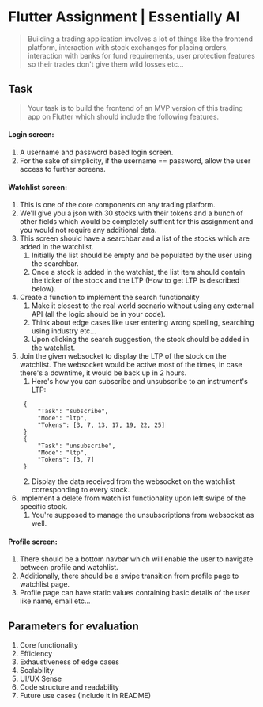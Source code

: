 # Flutter Assignment | Essentially AI

> Building a trading application involves a lot of things like the frontend platform, interaction with stock exchanges for placing orders, interaction with banks for fund requirements, user protection features so their trades don't give them wild losses etc...


## Task

> Your task is to build the frontend of an MVP version of this trading app on Flutter which should include the following features.

#### Login screen:
   1. A username and password based login screen.
   2. For the sake of simplicity, if the username == password, allow the user access to further screens.

#### Watchlist screen:
1. This is one of the core components on any trading platform.
2. We'll give you a json with 30 stocks with their tokens and a bunch of other fields which would be completely suffient for this assignment and you would not require any additional data.
3. This screen should have a searchbar and a list of the stocks which are added in the watchlist.
   1. Initially the list should be empty and be populated by the user using the searchbar.
   2. Once a stock is added in the watchist, the list item should contain the ticker of the stock and the LTP (How to get LTP is described below).
4. Create a function to implement the search functionality
   1. Make it closest to the real world scenario without using any external API (all the logic should be in your code).
   2. Think about edge cases like user entering wrong spelling, searching using industry etc...
   3. Upon clicking the search suggestion, the stock should be added in the watchlist.
5. Join the given websocket to display the LTP of the stock on the watchlist. The websocket would be active most of the times, in case there's a downtime, it would be back up in 2 hours.
   1. Here's how you can subscribe and unsubscribe to an instrument's LTP:
   ```
    {
        "Task": "subscribe",
        "Mode": "ltp",
        "Tokens": [3, 7, 13, 17, 19, 22, 25]
    }
    {
        "Task": "unsubscribe",
        "Mode": "ltp",
        "Tokens": [3, 7]
    }
   ```
   2. Display the data received from the websocket on the watchlist corresponding to every stock.
6. Implement a delete from watchlist functionality upon left swipe of the specific stock.
   1. You're supposed to manage the unsubscriptions from websocket as well.

#### Profile screen:
1. There should be a bottom navbar which will enable the user to navigate between profile and watchlist.
2. Additionally, there should be a swipe transition from profile page to watchlist page.
3. Profile page can have static values containing basic details of the user like name, email etc...

## Parameters for evaluation
1. Core functionality
2. Efficiency
3. Exhaustiveness of edge cases
4. Scalability
5. UI/UX Sense
6. Code structure and readability
7. Future use cases (Include it in README)
